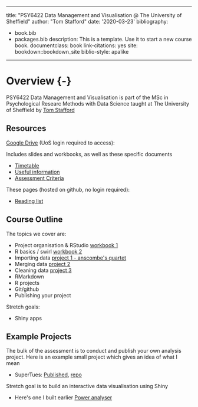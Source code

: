 



--- 
title: "PSY6422 Data Management and Visualisation @ The University of Sheffield"
author: "Tom Stafford"
date: '2020-03-23'
bibliography:
- book.bib
- packages.bib
description: This is a template. Use it to start a new course book.
documentclass: book
link-citations: yes
site: bookdown::bookdown_site
biblio-style: apalike
---




# Overview {-}

PSY6422 Data Management and Visualisation is part of the MSc in Psychological Researc Methods with Data Science taught at The University of Sheffield by [Tom Stafford](http://tomstafford.staff.shef.ac.uk/)

## Resources

[Google Drive](https://drive.google.com/drive/folders/1tuaTS6RPYOXh-XByRffFS1FDzbvvFs_w) (UoS login required to access):

Includes slides and workbooks, as well as these specific documents

* [Timetable](https://docs.google.com/spreadsheets/d/1fyvjYhai6nIaOUymkUrlGIXL89cG76lI8bLXirPbaOw/edit?usp=drivesdk)
* [Useful information](https://docs.google.com/document/d/1kEDLaELoFyRBCsQLkZZP1PNbNaw2uUM6AAQhd42ExwQ/edit?usp=drivesdk)
* [Assessment Criteria](https://docs.google.com/spreadsheets/d/1DS91tnTtC8qPQHchAbzkOK57vvsSLIQc9FN3nPp9bQY/edit?usp=drivesdk)

These pages (hosted on github, no login required):

* [Reading list](readinglist.html)

## Course Outline

The topics we cover are:

* Project organisation & RStudio [workbook 1](https://docs.google.com/document/d/1PspimTHeFoGzkiy2PPL2-23o6inyybiGJOzHDwL_OPU/edit?usp=sharing)
* R basics / swirl [workbook 2](https://drive.google.com/a/sheffield.ac.uk/file/d/1MnsxGPdTsXMUZByqXz3qXwhDZ0X2SQuv/view?usp=drivesdk)
* Importing data [project 1 - anscombe's quartet](https://drive.google.com/drive/folders/1W4uZYPLDIuOF2OYhi_GK9e-IaC66tqu1)
* Merging data [project 2](https://drive.google.com/drive/folders/1N22ZMpZeRBq_2CDHCXzkx723nztIBe-Q)
* Cleaning data [project 3](https://drive.google.com/drive/folders/1U8yq7_XXs4eRG6IpuZAVwWUxW1ngTV7O)
* RMarkdown
* R projects
* Git/github
* Publishing your project

Stretch goals:

* Shiny apps

## Example Projects

The bulk of the assessment is to conduct and publish your own analysis project. Here is an example small project which gives an idea of what I mean

* SuperTues: [Published](https://tomstafford.github.io/supertues/), [repo](https://github.com/tomstafford/supertues)

Stretch goal is to build an interactive data visualisation using Shiny

* Here's one I built earlier [Power analyser](https://sheffield-university.shinyapps.io/decision_power/)


